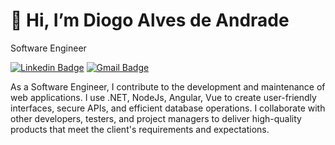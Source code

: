 # 👋 Hi, I’m Diogo Alves de Andrade
Software Engineer

[![Linkedin Badge](https://img.shields.io/badge/-Diogo%20Andrade-00875f?style=flat-square&logo=Linkedin&logoColor=white&link=https://www.linkedin.com/in/diogoalvesandrade/)](https://www.linkedin.com/in/diogoalvesandrade/) 
[![Gmail Badge](https://img.shields.io/badge/-diogoandradealv@gmail.com-00875f?style=flat-square&logo=Gmail&logoColor=white&link=mailto:diogoandradealv@gmail.com)](mailto:diogoandradealv@gmail.com)

As a Software Engineer, I contribute to the development and maintenance of web applications. I use .NET, NodeJs, Angular, Vue to create user-friendly interfaces, secure APIs, and efficient database operations. I collaborate with other developers, testers, and project managers to deliver high-quality products that meet the client's requirements and expectations.
